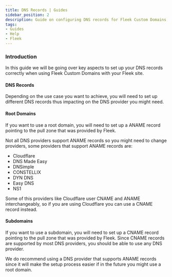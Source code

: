 ```yaml
---
title: DNS Records | Guides
sidebar_position: 2
description: Guide on configuring DNS records for Fleek Custom Domains, root vs. subdomains and recommended DNS providers.
tags:
- Guides
- Help
- Fleek
---
```


### Introduction

In this guide we will be going over key aspects to set up your DNS records correctly when using Fleek Custom Domains with your Fleek site.

#### DNS Records

Depending on the use case you want to achieve, you will need to set up different DNS records thus impacting on the DNS provider you might need.

#### Root Domains

If you want to use a root domain, you will need to set up a ANAME record pointing to the pull zone that was provided by Fleek.

Not all DNS providers support ANAME records so you might need to change providers, some providers that support ANAME records are:

- Cloudflare
- DNS Made Easy
- DNSimple
- CONSTELLIX
- DYN DNS
- Easy DNS
- NS1

Some of this providers like Cloudflare user CNAME and ANAME interchangeably, so if you are using Cloudflare you can use a CNAME record instead.

#### Subdomains

If you want to use a subdomain, you will need to set up a CNAME record pointing to the pull zone that was provided by Fleek. Since CNAME records are supported by most DNS providers, you should be able to use any DNS provider.

We do recommend using a DNS provider that supports ANAME records since it will make the setup process easier if in the future you might use a root domain.

